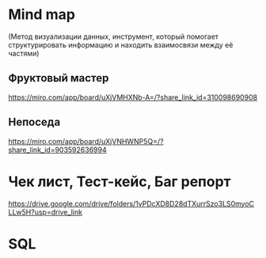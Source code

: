 # Mind map
(Метод визуализации данных, инструмент, который помогает структурировать информацию и находить взаимосвязи между её частями)
## Фруктовый мастер
https://miro.com/app/board/uXjVMHXNb-A=/?share_link_id=310098690908

## Непоседа
https://miro.com/app/board/uXjVNHWNP5Q=/?share_link_id=903592636994

# Чек лист, Тест-кейс, Баг репорт
https://drive.google.com/drive/folders/1vPDcXD8D28dTXurrSzo3LS0myoCLLw5H?usp=drive_link

# SQL
